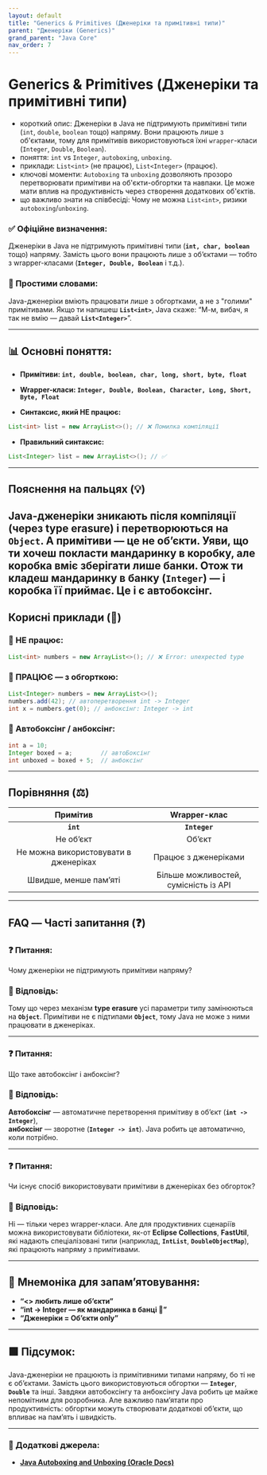 ```yaml
---
layout: default
title: "Generics & Primitives (Дженеріки та примітивні типи)"
parent: "Дженеріки (Generics)"
grand_parent: "Java Core"
nav_order: 7
---
```


# Generics & Primitives (Дженеріки та примітивні типи)

*   короткий опис: Дженеріки в Java не підтримують примітивні типи (`int`, `double`, `boolean` тощо) напряму. Вони працюють лише з об'єктами, тому для примітивів використовуються їхні `wrapper`-класи (`Integer`, `Double`, `Boolean`).
*   поняття: `int` vs `Integer`, `autoboxing`, `unboxing`.
*   приклади: `List<int>` (не працює), `List<Integer>` (працює).
*   ключові моменти: `Autoboxing` та `unboxing` дозволяють прозоро перетворювати примітиви на об'єкти-обгортки та навпаки. Це може мати вплив на продуктивність через створення додаткових об'єктів.
*   що важливо знати на співбесіді: Чому не можна `List<int>`, ризики `autoboxing`/`unboxing`.
### **✅ Офіційне визначення:**

Дженеріки в Java не підтримують примітивні типи (**`int, char, boolean`** тощо) напряму. Замість цього вони працюють лише з об’єктами — тобто з wrapper-класами (**`Integer, Double, Boolean`** і т.д.).

### **🧠 Простими словами:**

Java-дженеріки вміють працювати лише з обгортками, а не з "голими" примітивами. Якщо ти напишеш **`List<int>`**, Java скаже: “М-м, вибач, я так не вмію — давай **`List<Integer>`**”.

---

## **📊 Основні поняття:**


* **Примітиви: `int, double, boolean, char, long, short, byte, float`**

* **Wrapper-класи: `Integer, Double, Boolean, Character, Long, Short, Byte, Float`**

* **Синтаксис, який НЕ працює:**

```java
List<int> list = new ArrayList<>(); // ❌ Помилка компіляції
```
* **Правильний синтаксис:**

```java
List<Integer> list = new ArrayList<>(); // ✅
```
---

## **Пояснення на пальцях (💡)**

Java-дженеріки зникають після компіляції (через type erasure) і перетворюються на **`Object`**. А примітиви — це **не обʼєкти**. Уяви, що ти хочеш покласти мандаринку в коробку, але коробка вміє зберігати лише банки. Отож ти кладеш мандаринку в банку (**`Integer`**) — і коробка її приймає. Це і є автобоксінг.
---

## **Корисні приклади (🧪)**

### **🔸 НЕ працює:**

```java
List<int> numbers = new ArrayList<>(); // ❌ Error: unexpected type
```
### **🔸 ПРАЦЮЄ — з обгорткою:**

```java
List<Integer> numbers = new ArrayList<>();
numbers.add(42); // автоперетворення int -> Integer
int x = numbers.get(0); // анбоксінг: Integer -> int
```
### **🔸 Автобоксінг / анбоксінг:**

```java
int a = 10;
Integer boxed = a;        // автоБоксінг
int unboxed = boxed + 5;  // анбоксінг
```
---

## **Порівняння (⚖️)**

| Примітив | Wrapper-клас |
| :---: | :---: |
| **`int`** | **`Integer`** |
| Не обʼєкт | Обʼєкт |
| Не можна використовувати в дженеріках | Працює з дженеріками |
| Швидше, менше памʼяті | Більше можливостей, сумісність із API |

---

## **FAQ — Часті запитання (❓)**

### **❓ Питання:**

 Чому дженеріки не підтримують примітиви напряму?

### **💬 Відповідь:**





Тому що через механізм **type erasure** усі параметри типу замінюються на **`Object`**. Примітиви не є підтипами **`Object`**, тому Java не може з ними працювати в дженеріках.

---

### **❓ Питання:**

 Що таке автобоксінг і анбоксінг?

### **💬 Відповідь:**





**Автобоксінг** — автоматичне перетворення примітиву в обʼєкт (**`int -> Integer`**),  
**анбоксінг** — зворотне (**`Integer -> int`**). Java робить це автоматично, коли потрібно.

---

### **❓ Питання:**

 Чи існує спосіб використовувати примітиви в дженеріках без обгорток?

### **💬 Відповідь:**





Ні — тільки через wrapper-класи. Але для продуктивних сценаріїв можна використовувати бібліотеки, як-от **Eclipse Collections**, **FastUtil**, які надають спеціалізовані типи (наприклад, **`IntList`**, **`DoubleObjectMap`**), які працюють напряму з примітивами.

---

## **🧠 Мнемоніка для запам’ятовування:**

* **“\<\> любить лише обʼєкти”**
* **“int -> Integer — як мандаринка в банці 🍊”**
* **“Дженеріки \= Обʼєкти only”**

---

## **🟩 Підсумок:**

Java-дженеріки не працюють із примітивними типами напряму, бо ті не є обʼєктами. Замість цього використовуються обгортки — **`Integer`**, **`Double`** та інші. Завдяки автобоксінгу та анбоксінгу Java робить це майже непомітним для розробника. Але важливо памʼятати про продуктивність: обгортки можуть створювати додаткові обʼєкти, що впливає на памʼять і швидкість.

---

### **🔗 Додаткові джерела:**

* [**Java Autoboxing and Unboxing (Oracle Docs)**](https://docs.oracle.com/javase/tutorial/java/data/autoboxing.html)